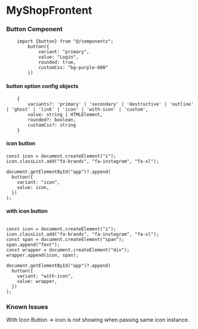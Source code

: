 # MyShopFrontent

### Button Component

```
    import {button} from "@/components";
        button({
            variant: "primary",
            value: "Login",
            rounded: true,
            customCss: "bg-purple-600"
        })
```

#### button option config objects

```
    {
        variants?: 'primary' | 'secondary' | 'destructive' | 'outline' | 'ghost' | 'link' | 'icon' | 'with-icon' | 'custom',
        value: string | HTMLElement,
        rounded?: boolean,
        customCss?: string
    }
```

#### icon button

```
const icon = document.createElement("i");
icon.classList.add("fa-brands", "fa-instagram", "fa-xl");

document.getElementById("app")?.append(
  button({
    variant: "icon",
    value: icon,
  })
);
```

#### with icon button

```

const icon = document.createElement("i");
icon.classList.add("fa-brands", "fa-instagram", "fa-xl");
const span = document.createElement("span");
span.append("Text");
const wrapper = document.createElement("div");
wrapper.append(icon, span);

document.getElementById("app")?.append(
  button({
    variant: "with-icon",
    value: wrapper,
  })
);
```

### Known Issues

With Icon Button -> icon is not showing when passing same icon instance.
